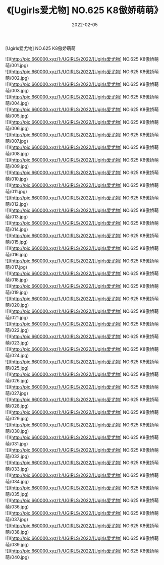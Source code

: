 ﻿---
layout: post
title:  《[Ugirls爱尤物] NO.625 K8傲娇萌萌》
date:   2022-02-05
img: http://pic.660000.xyz/1:/UGIRLS/2022/[Ugirls爱尤物] NO.625 K8傲娇萌萌/000.jpg
categories: [美女, 清纯, 唯美]
---

[Ugirls爱尤物] NO.625 K8傲娇萌萌

 ![](http://pic.660000.xyz/1:/UGIRLS/2022/[Ugirls爱尤物] NO.625 K8傲娇萌萌/001.jpg) <br>![](http://pic.660000.xyz/1:/UGIRLS/2022/[Ugirls爱尤物] NO.625 K8傲娇萌萌/002.jpg) <br>![](http://pic.660000.xyz/1:/UGIRLS/2022/[Ugirls爱尤物] NO.625 K8傲娇萌萌/003.jpg) <br>![](http://pic.660000.xyz/1:/UGIRLS/2022/[Ugirls爱尤物] NO.625 K8傲娇萌萌/004.jpg) <br>![](http://pic.660000.xyz/1:/UGIRLS/2022/[Ugirls爱尤物] NO.625 K8傲娇萌萌/005.jpg) <br>![](http://pic.660000.xyz/1:/UGIRLS/2022/[Ugirls爱尤物] NO.625 K8傲娇萌萌/006.jpg) <br>![](http://pic.660000.xyz/1:/UGIRLS/2022/[Ugirls爱尤物] NO.625 K8傲娇萌萌/007.jpg) <br>![](http://pic.660000.xyz/1:/UGIRLS/2022/[Ugirls爱尤物] NO.625 K8傲娇萌萌/008.jpg) <br>![](http://pic.660000.xyz/1:/UGIRLS/2022/[Ugirls爱尤物] NO.625 K8傲娇萌萌/009.jpg) <br>![](http://pic.660000.xyz/1:/UGIRLS/2022/[Ugirls爱尤物] NO.625 K8傲娇萌萌/010.jpg) <br>![](http://pic.660000.xyz/1:/UGIRLS/2022/[Ugirls爱尤物] NO.625 K8傲娇萌萌/011.jpg) <br>![](http://pic.660000.xyz/1:/UGIRLS/2022/[Ugirls爱尤物] NO.625 K8傲娇萌萌/012.jpg) <br>![](http://pic.660000.xyz/1:/UGIRLS/2022/[Ugirls爱尤物] NO.625 K8傲娇萌萌/013.jpg) <br>![](http://pic.660000.xyz/1:/UGIRLS/2022/[Ugirls爱尤物] NO.625 K8傲娇萌萌/014.jpg) <br>![](http://pic.660000.xyz/1:/UGIRLS/2022/[Ugirls爱尤物] NO.625 K8傲娇萌萌/015.jpg) <br>![](http://pic.660000.xyz/1:/UGIRLS/2022/[Ugirls爱尤物] NO.625 K8傲娇萌萌/016.jpg) <br>![](http://pic.660000.xyz/1:/UGIRLS/2022/[Ugirls爱尤物] NO.625 K8傲娇萌萌/017.jpg) <br>![](http://pic.660000.xyz/1:/UGIRLS/2022/[Ugirls爱尤物] NO.625 K8傲娇萌萌/018.jpg) <br>![](http://pic.660000.xyz/1:/UGIRLS/2022/[Ugirls爱尤物] NO.625 K8傲娇萌萌/019.jpg) <br>![](http://pic.660000.xyz/1:/UGIRLS/2022/[Ugirls爱尤物] NO.625 K8傲娇萌萌/020.jpg) <br>![](http://pic.660000.xyz/1:/UGIRLS/2022/[Ugirls爱尤物] NO.625 K8傲娇萌萌/021.jpg) <br>![](http://pic.660000.xyz/1:/UGIRLS/2022/[Ugirls爱尤物] NO.625 K8傲娇萌萌/022.jpg) <br>![](http://pic.660000.xyz/1:/UGIRLS/2022/[Ugirls爱尤物] NO.625 K8傲娇萌萌/023.jpg) <br>![](http://pic.660000.xyz/1:/UGIRLS/2022/[Ugirls爱尤物] NO.625 K8傲娇萌萌/024.jpg) <br>![](http://pic.660000.xyz/1:/UGIRLS/2022/[Ugirls爱尤物] NO.625 K8傲娇萌萌/025.jpg) <br>![](http://pic.660000.xyz/1:/UGIRLS/2022/[Ugirls爱尤物] NO.625 K8傲娇萌萌/026.jpg) <br>![](http://pic.660000.xyz/1:/UGIRLS/2022/[Ugirls爱尤物] NO.625 K8傲娇萌萌/027.jpg) <br>![](http://pic.660000.xyz/1:/UGIRLS/2022/[Ugirls爱尤物] NO.625 K8傲娇萌萌/028.jpg) <br>![](http://pic.660000.xyz/1:/UGIRLS/2022/[Ugirls爱尤物] NO.625 K8傲娇萌萌/029.jpg) <br>![](http://pic.660000.xyz/1:/UGIRLS/2022/[Ugirls爱尤物] NO.625 K8傲娇萌萌/030.jpg) <br>![](http://pic.660000.xyz/1:/UGIRLS/2022/[Ugirls爱尤物] NO.625 K8傲娇萌萌/031.jpg) <br>![](http://pic.660000.xyz/1:/UGIRLS/2022/[Ugirls爱尤物] NO.625 K8傲娇萌萌/032.jpg) <br>![](http://pic.660000.xyz/1:/UGIRLS/2022/[Ugirls爱尤物] NO.625 K8傲娇萌萌/033.jpg) <br>![](http://pic.660000.xyz/1:/UGIRLS/2022/[Ugirls爱尤物] NO.625 K8傲娇萌萌/034.jpg) <br>![](http://pic.660000.xyz/1:/UGIRLS/2022/[Ugirls爱尤物] NO.625 K8傲娇萌萌/035.jpg) <br>![](http://pic.660000.xyz/1:/UGIRLS/2022/[Ugirls爱尤物] NO.625 K8傲娇萌萌/036.jpg) <br>![](http://pic.660000.xyz/1:/UGIRLS/2022/[Ugirls爱尤物] NO.625 K8傲娇萌萌/037.jpg) <br>![](http://pic.660000.xyz/1:/UGIRLS/2022/[Ugirls爱尤物] NO.625 K8傲娇萌萌/038.jpg) <br>![](http://pic.660000.xyz/1:/UGIRLS/2022/[Ugirls爱尤物] NO.625 K8傲娇萌萌/039.jpg) <br>![](http://pic.660000.xyz/1:/UGIRLS/2022/[Ugirls爱尤物] NO.625 K8傲娇萌萌/040.jpg) <br>